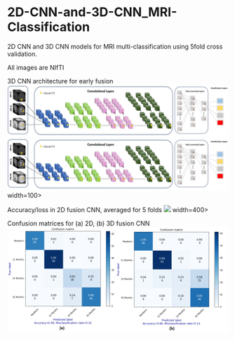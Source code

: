# 2D-CNN-and-3D-CNN_MRI-Classification
 2D CNN and 3D CNN models for MRI multi-classification using 5fold cross validation.

All images are NIfTI

3D CNN architecture for early fusion
![](images/3D_fusion_model.jpg)
<img src="images/3D_fusion_model.jpg"> width=100>


Accuracy/loss in 2D fusion CNN, averaged for 5 folds
<img src="images/2Dfusion_plots.jpg"> width=400>


Confusion matrices for (a) 2D, (b) 3D fusion CNN
![](images/2D_3D_fusion_kfold.png)
